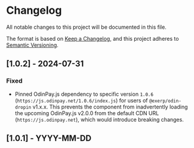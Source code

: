 # Changelog

All notable changes to this project will be documented in this file.

The format is based on [Keep a Changelog](https://keepachangelog.com/en/1.0.0/),
and this project adheres to [Semantic Versioning](https://semver.org/spec/v2.0.0.html).

## [1.0.2] - 2024-07-31

### Fixed
- Pinned OdinPay.js dependency to specific version `1.0.6` (`https://js.odinpay.net/1.0.6/index.js`) for users of `@exerp/odin-dropin` v1.x.x. This prevents the component from inadvertently loading the upcoming OdinPay.js v2.0.0 from the default CDN URL (`https://js.odinpay.net`), which would introduce breaking changes.

## [1.0.1] - YYYY-MM-DD 
